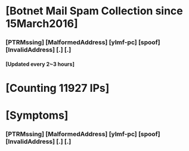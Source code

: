 # [Botnet Mail Spam Collection since 15March2016]
### [PTRMssing] [MalformedAddress] [ylmf-pc] [spoof] [InvalidAddress] [.] [.]
#### [Updated every 2~3 hours]

# [Counting 11927 IPs]

# [Symptoms] 
###   [PTRMssing] [MalformedAddress] [ylmf-pc] [spoof] [InvalidAddress] [.] [.]
